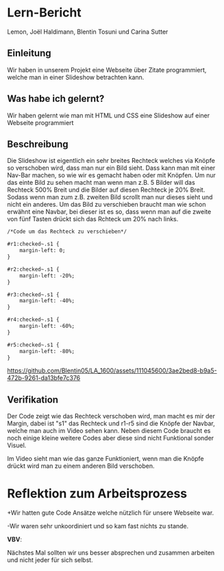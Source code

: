 # Lern-Bericht
Lemon, Joël Haldimann, Blentin Tosuni und Carina Sutter

## Einleitung

Wir haben in unserem Projekt eine Webseite über Zitate programmiert, welche man in einer Slideshow betrachten kann.

## Was habe ich gelernt?

Wir haben gelernt wie man mit HTML und CSS eine Slideshow auf einer Webseite programmiert

## Beschreibung

Die Slideshow ist eigentlich ein sehr breites Rechteck welches via Knöpfe so verschoben wird, dass man nur ein Bild sieht. Dass kann man mit einer Nav-Bar machen, so wie wir es gemacht haben oder mit Knöpfen. Um nur das einte Bild zu sehen macht man wenn man z.B. 5 Bilder will das Rechteck 500% Breit und die Bilder auf diesen Rechteck je 20% Breit. Sodass wenn man zum z.B. zweiten Bild scrollt man nur dieses sieht und nicht ein anderes. Um das Bild zu verschieben braucht man wie schon erwähnt eine Navbar, bei dieser ist es so, dass wenn man auf die zweite von fünf Tasten drückt sich das Rchteck um 20% nach links. 

```html
/*Code um das Rechteck zu verschieben*/

#r1:checked~.s1 {
    margin-left: 0;
}

#r2:checked~.s1 {
    margin-left: -20%;
}

#r3:checked~.s1 {
    margin-left: -40%;
}

#r4:checked~.s1 {
    margin-left: -60%;
}

#r5:checked~.s1 {
    margin-left: -80%;
}
```


https://github.com/Blentin05/LA_1600/assets/111045600/3ae2bed8-b9a5-472b-9261-da13bfe7c376


## Verifikation

Der Code zeigt wie das Rechteck verschoben wird, man macht es mir der Margin, dabei ist "s1" das Rechteck und r1-r5 sind die Knöpfe der Navbar, welche man auch im Video sehen kann. Neben diesem Code braucht es noch einige kleine weitere Codes aber diese sind nicht Funktional sonder Visuel.

Im Video sieht man wie das ganze Funktioniert, wenn man die Knöpfe drückt wird man zu einem anderen Bild verschoben.
# Reflektion zum Arbeitsprozess

+Wir hatten gute Code Ansätze welche nützlich für unsere Webseite war.

-Wir waren sehr unkoordiniert und so kam fast nichts zu stande.

**VBV**: 

Nächstes Mal sollten wir uns besser absprechen und zusammen arbeiten und nicht jeder für sich selbst.
